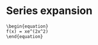 # Series expansion
````{example} Taylor Series for
\begin{equation}
f(x) = xe^(2x^2)
\end{equation}

